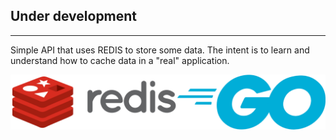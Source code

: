 ## Under development
---
Simple API that uses REDIS to store some data.
The intent is to learn and understand how to cache data in a "real" application.

<img title="redis logo" alt="redis logo" src="/img/1_CH95OHk2mZpGM2gvuN-vqA.png">


